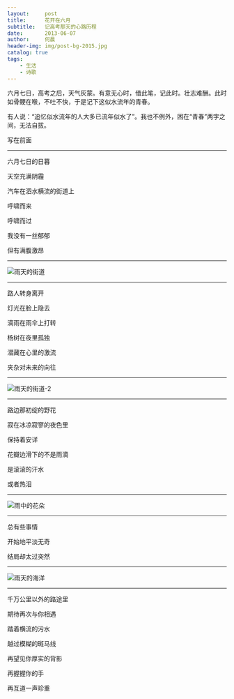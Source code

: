```yaml
---
layout:     post
title:      花开在六月
subtitle:   记高考那天的心路历程
date:       2013-06-07
author:     何晨
header-img: img/post-bg-2015.jpg
catalog: true
tags:
    - 生活
    - 诗歌
---
```


六月七日，高考之后，天气灰蒙。有意无心时，借此笔，记此时。壮志难酬。此时如骨鲠在喉，不吐不快，于是记下这似水流年的青春。

有人说：“追忆似水流年的人大多已流年似水了”。我也不例外，困在“青春”两字之间，无法自拔。
                            
写在前面

---

六月七日的日暮

天空充满阴霾

汽车在泗水横流的街道上

呼啸而来

呼啸而过

我没有一丝郁郁

但有满腹激昂

---

![雨天的街道](https://github.com/he-chen/he-chen.github.io/raw/master/img/2019/rain-street-east.jpg)

---

路人转身离开

灯光在脸上隐去

滴雨在雨伞上打转

杨树在夜里孤独

潜藏在心里的激流

夹杂对未来的向往

---

![雨天的街道-2](https://github.com/he-chen/he-chen.github.io/raw/master/img/2019/rain-street-west.jpg)

---

路边那初绽的野花

寂在冰凉寂寥的夜色里

保持着安详

花瓣边滑下的不是雨滴

是滚滚的汗水

或者热泪

---

![雨中的花朵](https://github.com/he-chen/he-chen.github.io/raw/master/img/2019/rain-flower.jpg)

---

总有些事情

开始地平淡无奇

结局却太过突然

---

![雨天的海洋](https://github.com/he-chen/he-chen.github.io/raw/master/img/2019/rain-ocean.jpg)

---

千万公里以外的路途里

期待再次与你相遇

踏着横流的污水

越过模糊的斑马线

再望见你厚实的背影

再握握你的手

再互道一声珍重

